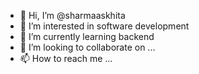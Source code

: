 - 👋 Hi, I’m @sharmaaskhita
- 👀 I’m interested in software development
- 🌱 I’m currently learning backend
- 💞️ I’m looking to collaborate on ...
- 📫 How to reach me ...

<!---
sharmaaskhita/sharmaaskhita is a ✨ special ✨ repository because its `README.md` (this file) appears on your GitHub profile.
You can click the Preview link to take a look at your changes.
--->
